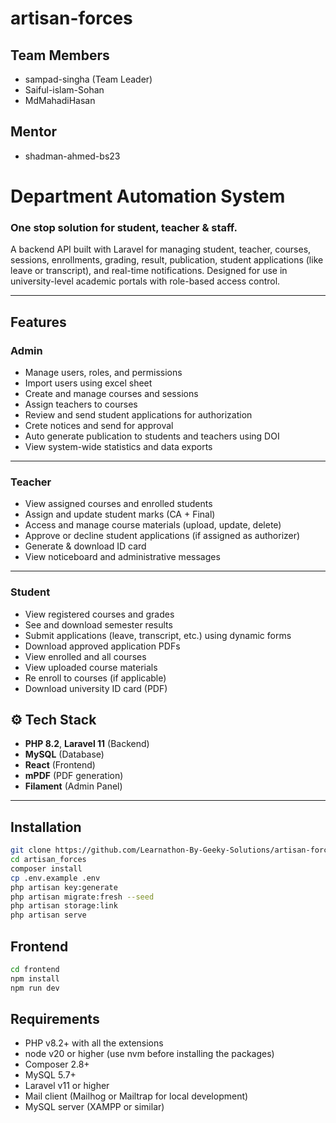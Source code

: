 # artisan-forces
## Team Members
- sampad-singha (Team Leader)
- Saiful-islam-Sohan
- MdMahadiHasan

## Mentor
- shadman-ahmed-bs23

# Department Automation System 
### One stop solution for student, teacher & staff.

A backend API built with Laravel for managing student, teacher, courses, sessions, enrollments, grading, result, publication, student applications (like leave or transcript), and real-time notifications. Designed for use in university-level academic portals with role-based access control.

---

## Features

### Admin

- Manage users, roles, and permissions
- Import users using excel sheet
- Create and manage courses and sessions
- Assign teachers to courses
- Review and send student applications for authorization
- Crete notices and send for approval
- Auto generate publication to students and teachers using DOI
- View system-wide statistics and data exports
  
---

### Teacher

- View assigned courses and enrolled students
- Assign and update student marks (CA + Final)
- Access and manage course materials (upload, update, delete)
- Approve or decline student applications (if assigned as authorizer)
- Generate & download ID card
- View noticeboard and administrative messages

---

### Student

- View registered courses and grades
- See and download semester results
- Submit applications (leave, transcript, etc.) using dynamic forms
- Download approved application PDFs
- View enrolled and all courses
- View uploaded course materials
- Re enroll to courses (if applicable)
- Download university ID card (PDF)

## ⚙️ Tech Stack

- **PHP 8.2**, **Laravel 11** (Backend)
- **MySQL** (Database)
- **React** (Frontend)
- **mPDF** (PDF generation)
- **Filament** (Admin Panel)

---

## Installation

```bash
git clone https://github.com/Learnathon-By-Geeky-Solutions/artisan-forces
cd artisan_forces
composer install
cp .env.example .env
php artisan key:generate
php artisan migrate:fresh --seed
php artisan storage:link
php artisan serve
```

## Frontend

```bash
cd frontend
npm install
npm run dev
```

## Requirements
- PHP v8.2+ with all the extensions
- node v20 or higher (use nvm before installing the packages)
- Composer 2.8+
- MySQL 5.7+
- Laravel v11 or higher
- Mail client (Mailhog or Mailtrap for local development)
- MySQL server (XAMPP or similar)

